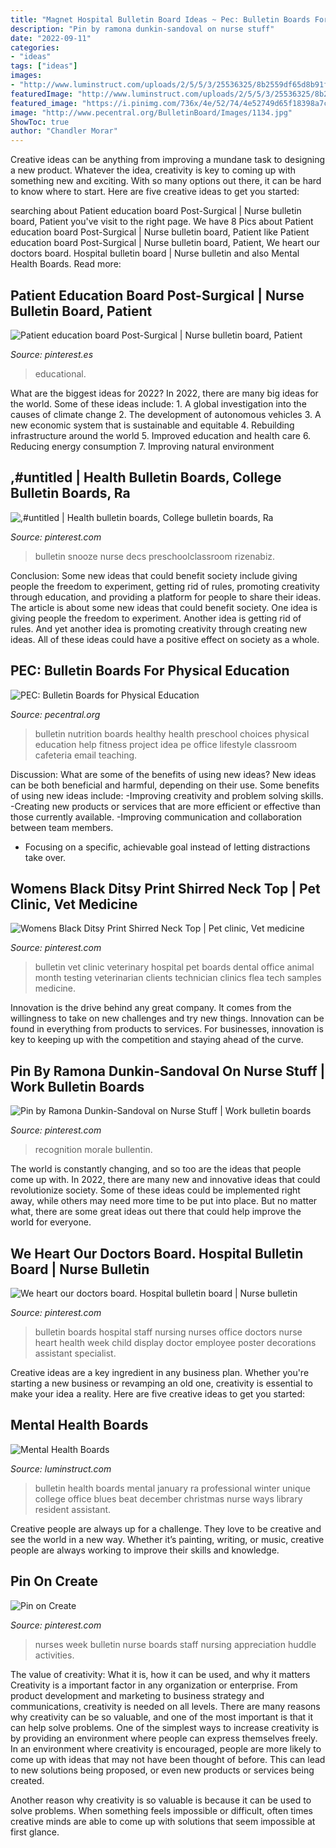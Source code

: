 ```yaml
---
title: "Magnet Hospital Bulletin Board Ideas ~ Pec: Bulletin Boards For Physical Education"
description: "Pin by ramona dunkin-sandoval on nurse stuff"
date: "2022-09-11"
categories:
- "ideas"
tags: ["ideas"]
images:
- "http://www.luminstruct.com/uploads/2/5/5/3/25536325/8b2559df65d8b91f6e540436c4dd1228_3_orig.jpg"
featuredImage: "http://www.luminstruct.com/uploads/2/5/5/3/25536325/8b2559df65d8b91f6e540436c4dd1228_3_orig.jpg"
featured_image: "https://i.pinimg.com/736x/4e/52/74/4e52749d65f18398a7cbdbe41236bed4--nurses-week-bulletin-boards.jpg"
image: "http://www.pecentral.org/BulletinBoard/Images/1134.jpg"
ShowToc: true
author: "Chandler Morar"
---
```



Creative ideas can be anything from improving a mundane task to designing a new product. Whatever the idea, creativity is key to coming up with something new and exciting. With so many options out there, it can be hard to know where to start. Here are five creative ideas to get you started:

	

		
searching about Patient education board Post-Surgical | Nurse bulletin board, Patient you've visit to the right page. We have 8 Pics about Patient education board Post-Surgical | Nurse bulletin board, Patient like Patient education board Post-Surgical | Nurse bulletin board, Patient, We heart our doctors board. Hospital bulletin board | Nurse bulletin and also Mental Health Boards. Read more:
		
    
## Patient Education Board Post-Surgical | Nurse Bulletin Board, Patient

<img loading=lazy src="https://i.pinimg.com/736x/d1/73/68/d17368638a43e81e3291f7e3b4e2e6d4.jpg" onerror="this.onerror=null;this.src='https://tse2.mm.bing.net/th?id=OIP._qzH0fVv0gjoWL_Zpw9PnAHaJ3&amp;pid=15.1';" alt="Patient education board Post-Surgical | Nurse bulletin board, Patient">

_Source: pinterest.es_

>educational. 

	

What are the biggest ideas for 2022?
In 2022, there are many big ideas for the world. Some of these ideas include: 1. A global investigation into the causes of climate change 2. The development of autonomous vehicles 3. A new economic system that is sustainable and equitable 4. Rebuilding infrastructure around the world 5. Improved education and health care 6. Reducing energy consumption 7. Improving natural environment 
    
## ,#untitled | Health Bulletin Boards, College Bulletin Boards, Ra

<img loading=lazy src="https://i.pinimg.com/736x/d0/58/b2/d058b289d7962e040e43cee1f2c42671.jpg" onerror="this.onerror=null;this.src='https://tse3.mm.bing.net/th?id=OIP.1wdEVaOON_w-fO-kNfNX8wHaFj&amp;pid=15.1';" alt=",#untitled | Health bulletin boards, College bulletin boards, Ra">

_Source: pinterest.com_

>bulletin snooze nurse decs preschoolclassroom rizenabiz. 

	

Conclusion: Some new ideas that could benefit society include giving people the freedom to experiment, getting rid of rules, promoting creativity through education, and providing a platform for people to share their ideas.
The article is about some new ideas that could benefit society. One idea is giving people the freedom to experiment. Another idea is getting rid of rules. And yet another idea is promoting creativity through creating new ideas. All of these ideas could have a positive effect on society as a whole.

    
## PEC: Bulletin Boards For Physical Education

<img loading=lazy src="http://www.pecentral.org/BulletinBoard/Images/1134.jpg" onerror="this.onerror=null;this.src='https://tse3.mm.bing.net/th?id=OIP.fN0J1HrsGbMNFw_uC8YWDQHaFj&amp;pid=15.1';" alt="PEC: Bulletin Boards for Physical Education">

_Source: pecentral.org_

>bulletin nutrition boards healthy health preschool choices physical education help fitness project idea pe office lifestyle classroom cafeteria email teaching. 

	

Discussion: What are some of the benefits of using new ideas?
New ideas can be both beneficial and harmful, depending on their use. Some benefits of using new ideas include: 
-Improving creativity and problem solving skills.
-Creating new products or services that are more efficient or effective than those currently available.
-Improving communication and collaboration between team members. 
- Focusing on a specific, achievable goal instead of letting distractions take over.

    
## Womens Black Ditsy Print Shirred Neck Top | Pet Clinic, Vet Medicine

<img loading=lazy src="https://i.pinimg.com/736x/10/99/04/109904e00b15a6ea325fad3e7b27e832--hospital-bulletin-board-ideas-veterinarian-technician.jpg" onerror="this.onerror=null;this.src='https://tse2.mm.bing.net/th?id=OIP.9woNHG6sZzmlzseA7DPSjgHaFj&amp;pid=15.1';" alt="Womens Black Ditsy Print Shirred Neck Top | Pet clinic, Vet medicine">

_Source: pinterest.com_

>bulletin vet clinic veterinary hospital pet boards dental office animal month testing veterinarian clients technician clinics flea tech samples medicine. 

	

Innovation is the drive behind any great company. It comes from the willingness to take on new challenges and try new things. Innovation can be found in everything from products to services. For businesses, innovation is key to keeping up with the competition and staying ahead of the curve.

    
## Pin By Ramona Dunkin-Sandoval On Nurse Stuff | Work Bulletin Boards

<img loading=lazy src="https://i.pinimg.com/736x/51/6f/18/516f187b6dade8569971b6d2f909b5c1.jpg" onerror="this.onerror=null;this.src='https://tse3.mm.bing.net/th?id=OIP.45o6pxRL4u6qjf276k9KHAHaF6&amp;pid=15.1';" alt="Pin by Ramona Dunkin-Sandoval on Nurse Stuff | Work bulletin boards">

_Source: pinterest.com_

>recognition morale bullentin. 

	

The world is constantly changing, and so too are the ideas that people come up with. In 2022, there are many new and innovative ideas that could revolutionize society. Some of these ideas could be implemented right away, while others may need more time to be put into place. But no matter what, there are some great ideas out there that could help improve the world for everyone.

    
## We Heart Our Doctors Board. Hospital Bulletin Board | Nurse Bulletin

<img loading=lazy src="https://i.pinimg.com/736x/5b/51/72/5b51723e98df971d8afd9df09b861ac9--hospital-bulletin-board-ideas-bulletin-boards.jpg" onerror="this.onerror=null;this.src='https://tse3.mm.bing.net/th?id=OIP.E6TBSCNMAqOxql3XJIs53AHaFh&amp;pid=15.1';" alt="We heart our doctors board. Hospital bulletin board | Nurse bulletin">

_Source: pinterest.com_

>bulletin boards hospital staff nursing nurses office doctors nurse heart health week child display doctor employee poster decorations assistant specialist. 

	

Creative ideas are a key ingredient in any business plan. Whether you're starting a new business or revamping an old one, creativity is essential to make your idea a reality. Here are five creative ideas to get you started: 

    
## Mental Health Boards

<img loading=lazy src="http://www.luminstruct.com/uploads/2/5/5/3/25536325/8b2559df65d8b91f6e540436c4dd1228_3_orig.jpg" onerror="this.onerror=null;this.src='https://tse2.mm.bing.net/th?id=OIP.n1kUs_z42IRdhNdr5KDzigAAAA&amp;pid=15.1';" alt="Mental Health Boards">

_Source: luminstruct.com_

>bulletin health boards mental january ra professional winter unique college office blues beat december christmas nurse ways library resident assistant. 

	

Creative people are always up for a challenge. They love to be creative and see the world in a new way. Whether it’s painting, writing, or music, creative people are always working to improve their skills and knowledge.

    
## Pin On Create

<img loading=lazy src="https://i.pinimg.com/736x/4e/52/74/4e52749d65f18398a7cbdbe41236bed4--nurses-week-bulletin-boards.jpg" onerror="this.onerror=null;this.src='https://tse2.mm.bing.net/th?id=OIP.1SYWsUSJvGdhjz0Iao7R8AHaFi&amp;pid=15.1';" alt="Pin on Create">

_Source: pinterest.com_

>nurses week bulletin nurse boards staff nursing appreciation huddle activities. 

	

The value of creativity: What it is, how it can be used, and why it matters
Creativity is a important factor in any organization or enterprise. From product development and marketing to business strategy and communications, creativity is needed on all levels. There are many reasons why creativity can be so valuable, and one of the most important is that it can help solve problems.
One of the simplest ways to increase creativity is by providing an environment where people can express themselves freely. In an environment where creativity is encouraged, people are more likely to come up with ideas that may not have been thought of before. This can lead to new solutions being proposed, or even new products or services being created.

Another reason why creativity is so valuable is because it can be used to solve problems. When something feels impossible or difficult, often times creative minds are able to come up with solutions that seem impossible at first glance.

